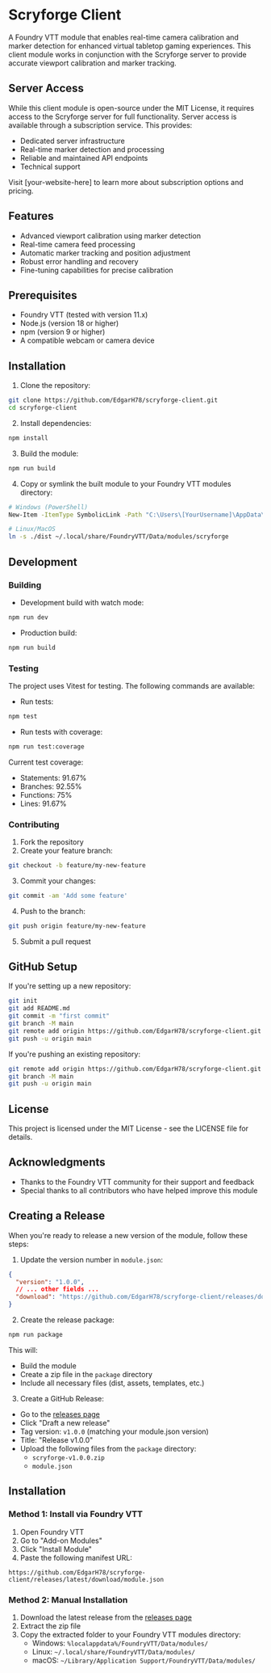 # Scryforge Client

A Foundry VTT module that enables real-time camera calibration and marker detection for enhanced virtual tabletop gaming experiences. This client module works in conjunction with the Scryforge server to provide accurate viewport calibration and marker tracking.

## Server Access

While this client module is open-source under the MIT License, it requires access to the Scryforge server for full functionality. Server access is available through a subscription service. This provides:

- Dedicated server infrastructure
- Real-time marker detection and processing
- Reliable and maintained API endpoints
- Technical support

Visit [your-website-here] to learn more about subscription options and pricing.

## Features

- Advanced viewport calibration using marker detection
- Real-time camera feed processing
- Automatic marker tracking and position adjustment
- Robust error handling and recovery
- Fine-tuning capabilities for precise calibration

## Prerequisites

- Foundry VTT (tested with version 11.x)
- Node.js (version 18 or higher)
- npm (version 9 or higher)
- A compatible webcam or camera device

## Installation

1. Clone the repository:
```bash
git clone https://github.com/EdgarH78/scryforge-client.git
cd scryforge-client
```

2. Install dependencies:
```bash
npm install
```

3. Build the module:
```bash
npm run build
```

4. Copy or symlink the built module to your Foundry VTT modules directory:
```bash
# Windows (PowerShell)
New-Item -ItemType SymbolicLink -Path "C:\Users\[YourUsername]\AppData\Local\FoundryVTT\Data\modules\scryforge" -Target ".\dist"

# Linux/MacOS
ln -s ./dist ~/.local/share/FoundryVTT/Data/modules/scryforge
```

## Development

### Building

- Development build with watch mode:
```bash
npm run dev
```

- Production build:
```bash
npm run build
```

### Testing

The project uses Vitest for testing. The following commands are available:

- Run tests:
```bash
npm test
```

- Run tests with coverage:
```bash
npm run test:coverage
```

Current test coverage:
- Statements: 91.67%
- Branches: 92.55%
- Functions: 75%
- Lines: 91.67%

### Contributing

1. Fork the repository
2. Create your feature branch:
```bash
git checkout -b feature/my-new-feature
```
3. Commit your changes:
```bash
git commit -am 'Add some feature'
```
4. Push to the branch:
```bash
git push origin feature/my-new-feature
```
5. Submit a pull request

## GitHub Setup

If you're setting up a new repository:

```bash
git init
git add README.md
git commit -m "first commit"
git branch -M main
git remote add origin https://github.com/EdgarH78/scryforge-client.git
git push -u origin main
```

If you're pushing an existing repository:

```bash
git remote add origin https://github.com/EdgarH78/scryforge-client.git
git branch -M main
git push -u origin main
```

## License

This project is licensed under the MIT License - see the LICENSE file for details.

## Acknowledgments

- Thanks to the Foundry VTT community for their support and feedback
- Special thanks to all contributors who have helped improve this module

## Creating a Release

When you're ready to release a new version of the module, follow these steps:

1. Update the version number in `module.json`:
```json
{
  "version": "1.0.0",
  // ... other fields ...
  "download": "https://github.com/EdgarH78/scryforge-client/releases/download/v1.0.0/scryforge-v1.0.0.zip"
}
```

2. Create the release package:
```bash
npm run package
```
This will:
- Build the module
- Create a zip file in the `package` directory
- Include all necessary files (dist, assets, templates, etc.)

3. Create a GitHub Release:
- Go to the [releases page](https://github.com/EdgarH78/scryforge-client/releases)
- Click "Draft a new release"
- Tag version: `v1.0.0` (matching your module.json version)
- Title: "Release v1.0.0"
- Upload the following files from the `package` directory:
  - `scryforge-v1.0.0.zip`
  - `module.json`

## Installation

### Method 1: Install via Foundry VTT
1. Open Foundry VTT
2. Go to "Add-on Modules"
3. Click "Install Module"
4. Paste the following manifest URL:
```
https://github.com/EdgarH78/scryforge-client/releases/latest/download/module.json
```

### Method 2: Manual Installation
1. Download the latest release from the [releases page](https://github.com/EdgarH78/scryforge-client/releases)
2. Extract the zip file
3. Copy the extracted folder to your Foundry VTT modules directory:
   - Windows: `%localappdata%/FoundryVTT/Data/modules/`
   - Linux: `~/.local/share/FoundryVTT/Data/modules/`
   - macOS: `~/Library/Application Support/FoundryVTT/Data/modules/`
